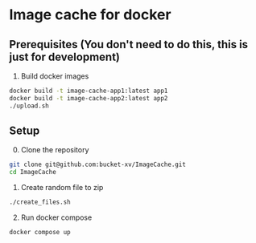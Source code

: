 # Image cache for docker

## Prerequisites (You don't need to do this, this is just for development)

1. Build docker images
```bash
docker build -t image-cache-app1:latest app1
docker build -t image-cache-app2:latest app2
./upload.sh
```

## Setup

0. Clone the repository
```bash
git clone git@github.com:bucket-xv/ImageCache.git
cd ImageCache
```

1. Create random file to zip
```bash
./create_files.sh
```

2. Run docker compose
```bash
docker compose up
```



